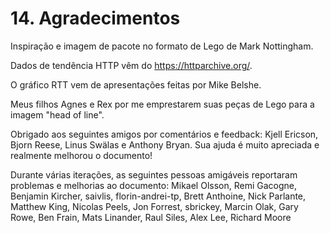 # 14. Agradecimentos

Inspiração e imagem de pacote no formato de Lego de Mark Nottingham.

Dados de tendência HTTP vêm do https://httparchive.org/.

O gráfico RTT vem de apresentações feitas por Mike Belshe.

Meus filhos Agnes e Rex por me emprestarem suas peças de Lego para a imagem "head of line".

Obrigado aos seguintes amigos por comentários e feedback: Kjell Ericson, Bjorn Reese, Linus Swälas e Anthony Bryan. Sua ajuda é muito apreciada e realmente melhorou o documento!

Durante várias iterações, as seguintes pessoas amigáveis reportaram problemas e melhorias ao documento: Mikael Olsson, Remi Gacogne, Benjamin Kircher, saivlis, florin-andrei-tp, Brett Anthoine, Nick Parlante, Matthew King, Nicolas Peels, Jon Forrest, sbrickey, Marcin Olak, Gary Rowe, Ben Frain, Mats Linander, Raul Siles, Alex Lee, Richard Moore
